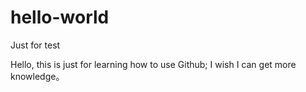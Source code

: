 # hello-world
Just for test


Hello, this is just for learning how to use Github; I wish I can get more knowledge。

